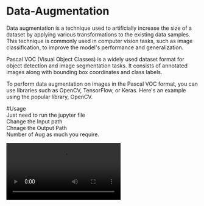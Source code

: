 # Data-Augmentation
Data augmentation is a technique used to artificially increase the size of a dataset by applying various transformations to the existing data samples. This technique is commonly used in computer vision tasks, such as image classification, to improve the model's performance and generalization.

Pascal VOC (Visual Object Classes) is a widely used dataset format for object detection and image segmentation tasks. It consists of annotated images along with bounding box coordinates and class labels.

To perform data augmentation on images in the Pascal VOC format, you can use libraries such as OpenCV, TensorFlow, or Keras. Here's an example using the popular library, OpenCV.

#Usage<br>
Just need to run the jupyter file<br>
Change the Input path<br>
Chnage the Output Path<br>
Number of Aug as much you require. <br>

<video src="https://github.com/MuhammadWaqar621/Data-Augmentation/blob/main/Demo%20VIdeo.webm" controls="controls" style="max-width: 730px;">
</video>

